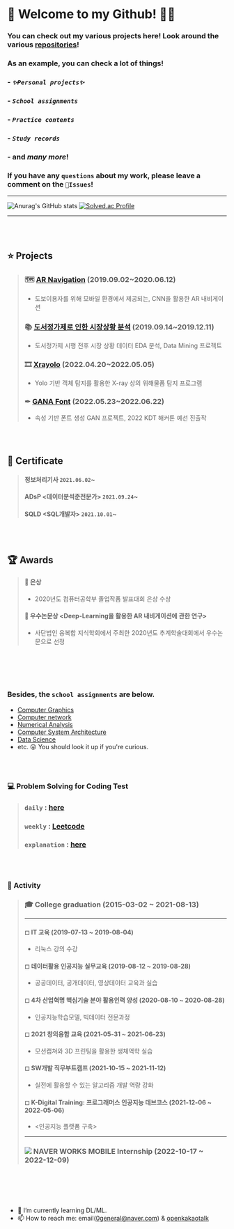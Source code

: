 # 🌊 Welcome to my Github! 👋🏻
### You can check out my various projects here! Look around the various [repositories](https://github.com/0general?tab=repositories)!
### As an example, you can check a lot of things!
### - _`✨Personal projects✨`_ 
### - _`School assignments`_
### - _`Practice contents`_
### - _`Study records`_
### - and *many more*!
### If you have any `questions` about my work, please leave a comment on the `🧿Issues`!
---
![Anurag's GitHub stats](https://github-readme-stats.vercel.app/api?username=0general&show_icons=true&theme=dracula)
[![Solved.ac Profile](http://mazassumnida.wtf/api/v2/generate_badge?boj=0general)](https://solved.ac/0general/)

---  

<br></br>
## ⭐ Projects
> ### 🗺 [AR Navigation](https://github.com/0general/ar-navigation) (2019.09.02~2020.06.12)   
> - 도보이용자를 위해 모바일 환경에서 제공되는, CNN을 활용한 AR 내비게이션
> ### 📚 [도서정가제로 인한 시장상황 분석](https://github.com/0general/bigdata-mining) (2019.09.14~2019.12.11)
> - 도서정가제 시행 전후 시장 상황 데이터 EDA 분석, Data Mining 프로젝트
> ### 🎞 [Xrayolo](https://github.com/0general/airport_hazardous_materials_detection) (2022.04.20~2022.05.05)  
> - Yolo 기반 객체 탐지를 활용한 X-ray 상의 위해물품 탐지 프로그램
> ### ✒ [GANA Font](https://github.com/0general/hackathon/tree/main/GANA%20Font) (2022.05.23~2022.06.22)  
> - 속성 기반 폰트 생성 GAN 프로젝트, 2022 KDT 해커톤 예선 진출작

<br></br>
## 📗 Certificate
> #### 정보처리기사 `2021.06.02`~
> #### ADsP <데이터분석준전문가> `2021.09.24`~
> #### SQLD <SQL개발자> `2021.10.01`~

<br></br>
## 🏆 Awards
> #### 🥈 은상 <AR Navigation> 
>  - 2020년도 컴퓨터공학부 졸업작품 발표대회 은상 수상  
> #### 🏅 우수논문상 <Deep-Learning을 활용한 AR 내비게이션에 관한 연구>  
>  - 사단법인 융복합 지식학회에서 주최한 2020년도 추계학술대회에서 우수논문으로 선정  

<br></br>
---

### Besides, the `school assignments` are below.
- [Computer Graphics](https://github.com/0general/cpp-opengl)
- [Computer network](https://github.com/0general/computer-network)
- [Numerical Analysis](https://github.com/0general/numerical-analysis)
- [Computer System Architecture](https://github.com/0general/computer-system-architecture)
- [Data Science](https://github.com/0general/data-science)
- etc. 😜 You should look it up if you're curious.
  
<br></br>  
### 💻 Problem Solving for Coding Test
> ### `daily`  : [here](https://github.com/0general/coding-test)  
> ### `weekly` : [Leetcode](https://github.com/0general/LeetCode)  
> ### `explanation` : [here](https://github.com/0general/baekjoon_explanation)

<br></br>  
### 🔎 Activity
> ### 🎓 College graduation (2015-03-02 ~ 2021-08-13)
> ---
> #### ◻ IT 교육 (2019-07-13 ~ 2019-08-04) 
> - 리눅스 강의 수강    
> #### ◻ 데이터활용 인공지능 실무교육 (2019-08-12 ~ 2019-08-28)  
> - 공공데이터, 공개데이터, 영상데이터 교육과 실습  
> #### ◻ 4차 산업혁명 핵심기술 분야 활용인력 양성 (2020-08-10 ~ 2020-08-28)  
> - 인공지능학습모델, 빅데이터 전문과정 
> #### ◻ 2021 창의융합 교육 (2021-05-31 ~ 2021-06-23)  
> - 모션캡쳐와 3D 프린팅을 활용한 생체역학 실습  
> #### ◻ SW개발 직무부트캠프 (2021-10-15 ~ 2021-11-12)  
> - 실전에 활용할 수 있는 알고리즘 개발 역량 강화 
> #### ◻ K-Digital Training: 프로그래머스 인공지능 데브코스 (2021-12-06 ~ 2022-05-06)  
> - <인공지능 플랫폼 구축>  
> ---
> ### <img src="https://img.shields.io/badge/WORKS MOBILE-03C75A?style=flat-square&logo=NAVER&logoColor=white"/> NAVER WORKS MOBILE Internship (2022-10-17 ~ 2022-12-09)

<br></br>  
---
  
- 🌱 I’m currently learning DL/ML.
- 📫 How to reach me: email(0general@naver.com) & [openkakaotalk](https://open.kakao.com/o/sRmtCuKd)
  
<br></br>

<!--
**0general/0general** is a ✨ _special_ ✨ repository because its `README.md` (this file) appears on your GitHub profile. 

Here are some ideas to get you started:

- 🔭 I’m currently working on ...
- 🌱 I’m currently learning ...
- 👯 I’m looking to collaborate on ...
- 🤔 I’m looking for help with ...
- 💬 Ask me about ...
- 📫 How to reach me: ...
- 😄 Pronouns: ...
- ⚡ Fun fact: ...
-->

